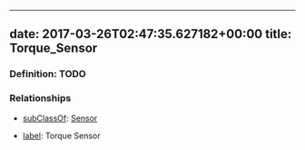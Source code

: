 
---
date: 2017-03-26T02:47:35.627182+00:00
title: Torque_Sensor
---
### Definition: TODO

### Relationships

* [subClassOf](http://www.w3.org/2000/01/rdf-schema#subClassOf): [Sensor](https://brickschema.org/schema/1.0/Brick#Sensor)

* [label](http://www.w3.org/2000/01/rdf-schema#label): Torque Sensor
